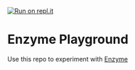 [![Run on repl.it](https://repl.it/badge/github/amasad/enzyme-playground)](https://repl.it/github/amasad/enzyme-playground}&ref=button)

# Enzyme Playground

Use this repo to experiment with [Enzyme](https://airbnb.io/enzyme/)